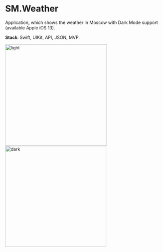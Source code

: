 # SM.Weather

Application, which shows the weather in Moscow with Dark Mode support (available Apple iOS 13).

**Stack**: Swift, UIKit, API, JSON, MVP.


<img width="326" alt="light" src="https://user-images.githubusercontent.com/76473178/143779146-84111c2f-3ad1-496a-82ef-8168bdd36b15.png"><img width="324" alt="dark" src="https://user-images.githubusercontent.com/76473178/143779170-7ee3c10b-da1a-491d-99de-833848a1e6e6.png">
